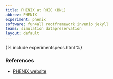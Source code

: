 ```yaml
---
title: PHENIX at RHIC (BNL)
abbrev: PHENIX
experiment: phenix
software: fun4all rootframework invenio jekyll
teams: simulation datapreservation
layout: default
---
```


{% include experimentspecs.html %}

### References

- [PHENIX website](https://www.phenix.bnl.gov)
